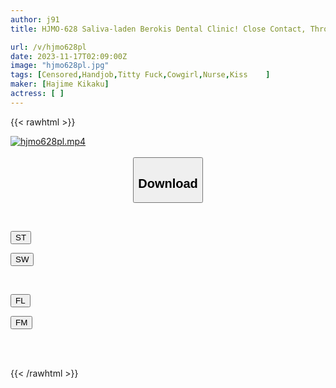 ```yaml
---
author: j91
title: HJMO-628 Saliva-laden Berokis Dental Clinic! Close Contact, Throbbing Breasts, Kissing Handjob, Ejaculation Promotion, Raw SEX That Will Make You Cum! SHOW!

url: /v/hjmo628pl
date: 2023-11-17T02:09:00Z
image: "hjmo628pl.jpg"
tags: [Censored,Handjob,Titty Fuck,Cowgirl,Nurse,Kiss	 ]
maker: [Hajime Kikaku]
actress: [ ]
---
```



{{< rawhtml >}}

<div class="video" data-videoid="QPg99yAb9Gu019v">
    <a href="javascript:;">
        <img src="/v/hjmo628pl/hjmo628pl.jpg" width="WIDTH" height="HEIGHT" alt="hjmo628pl.mp4" loading="lazy">
    </a>
</div>

<script type="text/javascript" src="https://j91.asia/asset/on-demand-st.js"></script>

<br>
  <link rel="stylesheet" href="https://j91.asia/asset/bs5.css">
  
  <center>
  <button class="btn btn-primary" type="button" data-bs-toggle="collapse" data-bs-target=".multi-collapse" aria-expanded="false" aria-controls="multiCollapseExample1 multiCollapseExample2"><h2>Download</h2></button></center>
</p>
<div class="row">
  <div class="col">
    <div class="collapse multi-collapse" id="multiCollapseExample1">
      <div class="card card-body">
	      	      <br>
<div class="buttons">  
<p><a href="https://streamtape.to/v/QPg99yAb9Gu019v" target="_blank"><button class="btn-hover color-3"><i class="fa fa-download"></i> ST</button></a></p>
<p><a href="https://sfastwish.com/36zewcwc0xvt" target="_blank"><button class="btn-hover color-2"><i class="fa fa-download"></i> SW</button></a></p></div>
    </div>
  </div>
</div>
  <div class="col">
    <div class="collapse multi-collapse" id="multiCollapseExample2">
      <div class="card card-body">
	      <br>
<div class="buttons">
<p><a href="javascript:;" target="_blank"><button class="btn-hover color-9"><i class="fa fa-download"></i> FL</button></a></p>
<p><a href="javascript:;" target="_blank"><button class="btn-hover color-8"><i class="fa fa-download"></i> FM</button></a></p></div>
<br><br>
      </div>
    </div>
  </div>
</div>

{{< /rawhtml >}}
